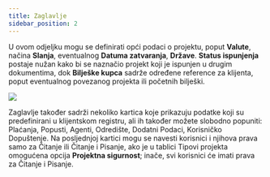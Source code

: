 ```yaml
---
title: Zaglavlje
sidebar_position: 2
---
```


U ovom odjeljku mogu se definirati opći podaci o projektu, poput **Valute**, načina **Slanja**, eventualnog **Datuma zatvaranja**, **Države**. **Status ispunjenja** postaje nužan kako bi se naznačio projekt koji je ispunjen u drugim dokumentima, dok **Bilješke kupca** sadrže određene reference za klijenta, poput eventualnog povezanog projekta ili početnih bilješki.

![](/img/hr-HR/project-management/projects/header.png)

Zaglavlje također sadrži nekoliko kartica koje prikazuju podatke koji su predefinirani u klijentskom registru, ali ih također možete slobodno popuniti: Plaćanja, Popusti, Agenti, Odredište, Dodatni Podaci, Korisničko Dopuštenje. Na posljednjoj kartici mogu se navesti korisnici i njihova prava samo za Čitanje ili Čitanje i Pisanje, ako je u tablici Tipovi projekta omogućena opcija **Projektna sigurnost**; inače, svi korisnici će imati prava za Čitanje i Pisanje.
